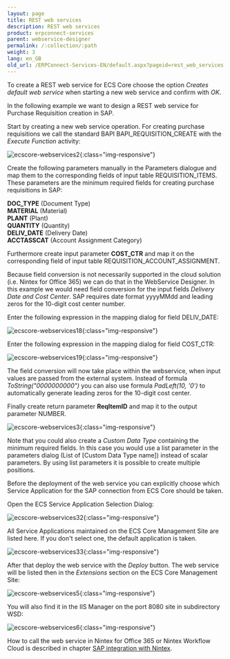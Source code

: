 ```yaml
---
layout: page
title: REST web services
description: REST web services
product: erpconnect-services
parent: webservice-designer
permalink: /:collection/:path
weight: 3
lang: en_GB
old_url: /ERPConnect-Services-EN/default.aspx?pageid=rest_web_services
---
```


To create a REST web service for ECS Core choose the option *Creates default web service* when starting a new web service and confirm with *OK*.
 
In the following example we want to design a REST web service for Purchase Requisition creation in SAP.  

Start by creating a new web service operation. For creating purchase requisitions we call the standard BAPI BAPI_REQUISITION_CREATE with the *Execute Function* activity:  

![ecscore-webservices2](/img/content/ecscore-webservices2.png){:class="img-responsive"}

Create the following parameters manually in the Parameters dialogue and map them to the corresponding fields of input table REQUISITION_ITEMS. These parameters are the minimum required fields for creating purchase requisitions in SAP:

**DOC_TYPE**       (Document Type)<br>
**MATERIAL**        (Material)<br>
**PLANT**              (Plant)<br>
**QUANTITY**       (Quantity)<br>
**DELIV_DATE**    (Delivery Date)<br>
**ACCTASSCAT**   (Account Assignment Category)<br>

Furthermore create input parameter **COST_CTR** and map it on the corresponding field of input table REQUISITION_ACCOUNT_ASSIGNMENT.

Because field conversion is not necessarily supported in the cloud solution (i.e. Nintex for Office 365) we can do that in the WebService Designer. In this example we would need field conversion for the input fields *Delivery Date and Cost Center*. SAP requires date format yyyyMMdd and leading zeros for the 10-digit cost center number. 

Enter the following expression in the mapping dialog for field DELIV_DATE:

![ecscore-webservices18](/img/content/ecscore-webservices18.png){:class="img-responsive"}

Enter the following expression in the mapping dialog for field COST_CTR:

![ecscore-webservices19](/img/content/ecscore-webservices19.png){:class="img-responsive"}

The field conversion will now take place within the webservice, when input values are passed from the external system. Instead of formula *ToString("0000000000")* you can also use formula *PadLeft(10, '0')* to automatically generate leading zeros for the 10-digit cost center. 


Finally create return parameter **ReqItemID** and map it to the output parameter NUMBER.

![ecscore-webservices3](/img/content/ecscore-webservices3.png){:class="img-responsive"}

Note that you could also create a *Custom Data Type* containing the minimum required fields. In this case you would use a list parameter in the parameters dialog (List of [Custom Data Type name]) instead of scalar parameters. By using list parameters it is possible to create multiple positions. 

Before the deployment of the web service you can explicitly choose which Service Application for the SAP connection from ECS Core should be taken. 

Open the ECS Service Application Selection Dialog:

![ecscore-webservices32](/img/content/ecscore-webservices32.png){:class="img-responsive"}

All Service Applications maintained on the ECS Core Management Site are listed here. If you don't select one, the default application is taken.

![ecscore-webservices33](/img/content/ecscore-webservices33.png){:class="img-responsive"}

After that deploy the web service with the *Deploy* button. 
The web service will be listed then in the *Extensions* section on the ECS Core Management Site:

![ecscore-webservices5](/img/content/ecscore-webservices5.png){:class="img-responsive"}

You will also find it in the IIS Manager on the port 8080 site in subdirectory WSD:

![ecscore-webservices6](/img/content/ecscore-webservices6.png){:class="img-responsive"}

How to call the web service in Nintex for Office 365 or Nintex Workflow Cloud is described in chapter [SAP integration with Nintex](../../sap-integration-nintex). 